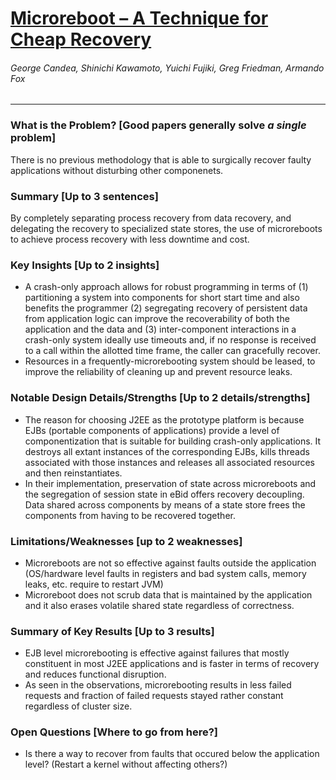 # [Microreboot – A Technique for Cheap Recovery](https://www.usenix.org/legacy/event/osdi04/tech/full_papers/candea/candea.pdf)

###### George Candea, Shinichi Kawamoto, Yuichi Fujiki, Greg Friedman, Armando Fox

---

### What is the Problem? [Good papers generally solve *a single* problem]

There is no previous methodology that is able to surgically recover faulty applications without disturbing other componenets.

### Summary [Up to 3 sentences]

By completely separating process recovery from data recovery, and delegating the recovery to specialized state stores, the use of microreboots to achieve process recovery with less downtime and cost.

### Key Insights [Up to 2 insights]

- A crash-only approach allows for robust programming in terms of (1) partitioning a system into components for short start time and also benefits the programmer (2) segregating recovery of persistent data from application logic can improve the recoverability of both the application and the data and (3) inter-component interactions in a crash-only system ideally use timeouts and, if no response is received to a call within the allotted time frame, the caller can gracefully recover.
- Resources in a frequently-microrebooting system should be leased, to improve the reliability of cleaning up and prevent resource leaks.

### Notable Design Details/Strengths [Up to 2 details/strengths]

- The reason for choosing J2EE as the prototype platform is because EJBs (portable components of applications) provide a level of componentization that is suitable for building crash-only applications. It destroys all extant instances of the corresponding EJBs, kills threads associated with those instances and releases all associated resources and then reinstantiates.
- In their implementation, preservation of state across microreboots and the segregation of session state in eBid offers recovery decoupling. Data shared across components by means of a state store frees the components from having to be recovered together.

### Limitations/Weaknesses [up to 2 weaknesses]

- Microreboots are not so effective against faults outside the application (OS/hardware level faults in registers and bad system calls, memory leaks, etc. require to restart JVM)
- Microreboot does not scrub data that is maintained by the application and it also erases volatile shared state regardless of correctness.

### Summary of Key Results [Up to 3 results]

- EJB level microrebooting is effective against failures that mostly constituent in most J2EE applications and is faster in terms of recovery and reduces functional disruption.
- As seen in the observations, microrebooting results in less failed requests and fraction of failed requests stayed rather constant regardless of cluster size. 

### Open Questions [Where to go from here?]

- Is there a way to recover from faults that occured below the application level? (Restart a kernel without affecting others?)
